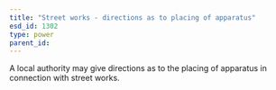 ```yaml
---
title: "Street works - directions as to placing of apparatus"
esd_id: 1302
type: power
parent_id:  
---
```


A local authority may give directions as to the placing of apparatus in connection with street works.

